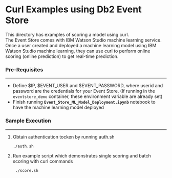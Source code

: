 # Curl Examples using Db2 Event Store
This directory has examples of scoring a model using curl.  
The Event Store comes with IBM Watson Studio machine learning service. Once a user created and deployed a machine learning model using IBM Watson Studio machine learning, they can use curl to perform online scoring (online prediction) to get real-time prediction.

### Pre-Requisites

------

- Define \$IP, \$EVENT_USER and \$EVENT_PASSWORD, where userid and password are the credentials for your Event Store. (If running in the `eventstore_demo` container, these environment variable are already set)
- Finish running **`Event_Store_ML_Model_Deployment.ipynb`**  notebook to have the machine learning model deployed

### Sample Execution

------

1. Obtain authentication tocken by running auth.sh

   ```bash
   ./auth.sh
   ```

2. Run example script which demonstrates single scoring and batch scoring with curl commands

   ```bash
	./score.sh
   ```

